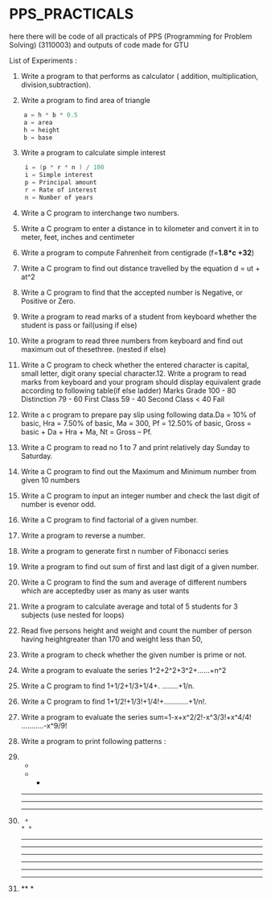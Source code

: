 # PPS_PRACTICALS

here there will be code of all practicals of PPS (Programming for Problem Solving) (3110003) and outputs of code made for GTU


List of Experiments :
1. Write a program to that performs as calculator ( addition, multiplication,
division,subtraction).

2. Write a program to find area of triangle
  
```c
    a = h * b * 0.5
    a = area 
    h = height 
    b = base

```
3. Write a program to calculate simple interest 
   ```c
    i = (p * r * n ) / 100 
    i = Simple interest
    p = Principal amount
    r = Rate of interest
    n = Number of years
   ```

4. Write a C program to interchange two numbers.

5. Write a C program to enter a distance in to 
   kilometer and  convert it in to meter, feet,
   inches and centimeter

6. Write a program to compute Fahrenheit from
   centigrade (f=**1.8*c +32**)           

7. Write a C program to find out distance travelled by the equation d = ut + at^2

8. Write a C program to find that the accepted number is Negative, or Positive or Zero.

9. Write a program to read marks of a student from keyboard whether the student is pass
   or fail(using if else)

10. Write a program to read three numbers from keyboard and find out maximum out of
    thesethree. (nested if else)

11. Write a C program to check whether the entered character is capital, small letter,
    digit orany special character.12. Write a program to read marks from keyboard and your program should display
    equivalent grade according to following table(if else ladder)
    Marks Grade
    100 - 80 Distinction
    79 - 60 First Class
    59 - 40 Second Class
    < 40 Fail

13. Write a c program to prepare pay slip using following data.Da = 10% of basic, Hra = 7.50% of
    basic, Ma = 300,
    Pf = 12.50% of basic, Gross = basic + Da + Hra + Ma, Nt = Gross – Pf.
14. Write a C program to read no 1 to 7 and print relatively day Sunday to Saturday.

15. Write a C program to find out the Maximum and Minimum number from given
    10 numbers

16. Write a C program to input an integer number and check the last digit of number is
evenor odd.

17. Write a C program to find factorial of a given number.

18. Write a program to reverse a number.

19. Write a program to generate first n number of Fibonacci series

20. Write a program to find out sum of first and last digit of a given number.

21. Write a C program to find the sum and average of different numbers which are
acceptedby user as many as user wants

22. Write a program to calculate average and total of 5 students for 3 subjects (use nested for
loops)

23. Read five persons height and weight and count the number of person having
heightgreater than 170 and weight less than 50,

24. Write a program to check whether the given number is prime or not.

25. Write a program to evaluate the series 1^2+2^2+3^2+……+n^2

26. Write a C program to find 1+1/2+1/3+1/4+. ........+1/n.

27. Write a C program to find 1+1/2!+1/3!+1/4!+............+1/n!.

28. Write a program to evaluate the series sum=1-x+x^2/2!-x^3/3!+x^4/4! ...........-x^9/9!

29. Write a program to print following patterns :

1.
    *
    * * 
    * * * 
    * * * *
    * * * * *

2.
        *
       * *
      * * * 
     * * * *
    * * * * *

3.
    *****
    ****
    ***
    **
    *

